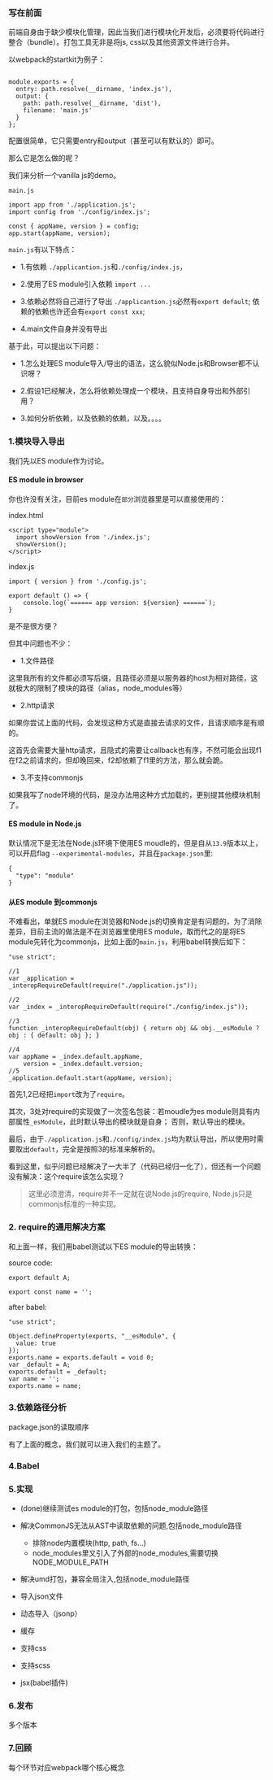 ### 写在前面

前端自身由于缺少模块化管理，因此当我们进行模块化开发后，必须要将代码进行整合（bundle）。打包工具无非是将js, css以及其他资源文件进行合并。

以webpack的startkit为例子：

```

module.exports = {
  entry: path.resolve(__dirname, 'index.js'),
  output: {
    path: path.resolve(__dirname, 'dist'),
    filename: 'main.js'
  }
};

```

配置很简单，它只需要entry和output（甚至可以有默认的）即可。

那么它是怎么做的呢？

我们来分析一个vanilla js的demo。

`main.js`

```
import app from './application.js';
import config from './config/index.js';

const { appName, version } = config;
app.start(appName, version);
```


`main.js`有以下特点：


- 1.有依赖
`./applicantion.js`和`./config/index.js`，

- 2.使用了ES module引入依赖
 `import ...`

- 3.依赖必然将自己进行了导出
 `./applicantion.js`必然有`export default`; 依赖的依赖也许还会有`export const xxx`;

- 4.main文件自身并没有导出

基于此，可以提出以下问题：

- 1.怎么处理ES module导入/导出的语法，这么貌似Node.js和Browser都不认识呀？

- 2.假设1已经解决，怎么将依赖处理成一个模块，且支持自身导出和外部引用？

- 3.如何分析依赖，以及依赖的依赖，以及。。。。



### 1.模块导入导出

我们先以ES module作为讨论。

#### ES module in browser

你也许没有关注，目前es module在`部分`浏览器里是可以直接使用的：

index.html

```
<script type="module">
  import showVersion from './index.js';
  showVersion();
</script>

```

index.js

```
import { version } from './config.js';

export default () => {
	console.log(`====== app version: ${version} ======`);
}

```

是不是很方便？

但其中问题也不少：

- 1.文件路径

这里我所有的文件都必须写后缀，且路径必须是以服务器的host为相对路径，这就极大的限制了模块的路径（alias，node_modules等）

- 2.http请求

如果你尝试上面的代码，会发现这种方式是直接去请求的文件，且请求顺序是有顺的。

这首先会需要大量http请求，且隐式的需要让callback也有序，不然可能会出现f1在f2之前请求的，但却晚回来，f2却依赖了f1里的方法，那么就会跪。

- 3.不支持commonjs

如果我写了node环境的代码，是没办法用这种方式加载的，更别提其他模块机制了。

#### ES module in Node.js

默认情况下是无法在Node.js环境下使用ES moudle的，但是自从`13.9`版本以上，可以开启flag `--experimental-modules`，并且在`package.json`里:

```
{
  "type": "module"
}
```

#### 从ES module 到commonjs

不难看出，单就ES module在浏览器和Node.js的切换肯定是有问题的，为了消除差异，目前主流的做法是不在浏览器里使用ES module，取而代之的是将ES module先转化为commonjs，比如上面的`main.js`，利用babel转换后如下：

```
"use strict";

//1
var _application = _interopRequireDefault(require("./application.js"));

//2
var _index = _interopRequireDefault(require("./config/index.js"));

//3
function _interopRequireDefault(obj) { return obj && obj.__esModule ? obj : { default: obj }; }

//4
var appName = _index.default.appName,
    version = _index.default.version;
//5
_application.default.start(appName, version);
```

首先1,2已经把`import`改为了`require`。

其次，3处对require的实现做了一次签名包装：若moudle为es module则具有内部属性`_esModule`，此时默认导出的模块就是自身；
否则，默认导出的模块。

最后，由于`./application.js`和`./config/index.js`均为默认导出，所以使用时需要取出`default`，完全是按照3的标准来解析的。

看到这里，似乎问题已经解决了一大半了（代码已经归一化了），但还有一个问题没有解决：这个require该怎么实现？

> 这里必须澄清，require并不一定就在说Node.js的require, Node.js只是commonjs标准的一种实现。


### 2. require的通用解决方案

和上面一样，我们用babel测试以下ES module的导出转换：

source code:

```
export default A;

export const name = '';
```

after babel:

```
"use strict";

Object.defineProperty(exports, "__esModule", {
  value: true
});
exports.name = exports.default = void 0;
var _default = A;
exports.default = _default;
var name = '';
exports.name = name;
```

### 3.依赖路径分析

package.json的读取顺序

有了上面的概念，我们就可以进入我们的主题了。

### 4.Babel


### 5.实现

- (done)继续测试es module的打包，包括node_module路径

- 解决CommonJS无法从AST中读取依赖的问题,包括node_module路径
  - 排除node内置模块(http, path, fs...)
  - node_modules里又引入了外部的node_modules,需要切换NODE_MODULE_PATH

- 解决umd打包，兼容全局注入,包括node_module路径

- 导入json文件

- 动态导入（jsonp）

- 缓存

- 支持css

- 支持scss

- jsx(babel插件)


### 6.发布
多个版本

### 7.回顾

每个环节对应webpack哪个核心概念